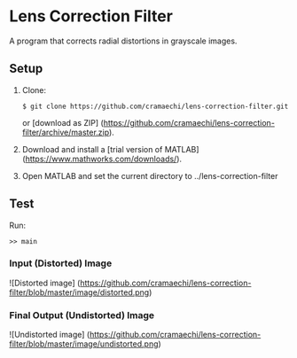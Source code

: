 # Lens Correction Filter
A program that corrects radial distortions in grayscale images.

## Setup
1. Clone:

   ```
   $ git clone https://github.com/cramaechi/lens-correction-filter.git
   ```
   or [download as ZIP] (https://github.com/cramaechi/lens-correction-filter/archive/master.zip).

2. Download and install a [trial version of MATLAB] (https://www.mathworks.com/downloads/).

3. Open MATLAB and set the current directory to ../lens-correction-filter

## Test
Run:
```
>> main
```
### Input (Distorted) Image
![Distorted image]
(https://github.com/cramaechi/lens-correction-filter/blob/master/image/distorted.png)

### Final Output (Undistorted) Image
![Undistorted image]
(https://github.com/cramaechi/lens-correction-filter/blob/master/image/undistorted.png)
